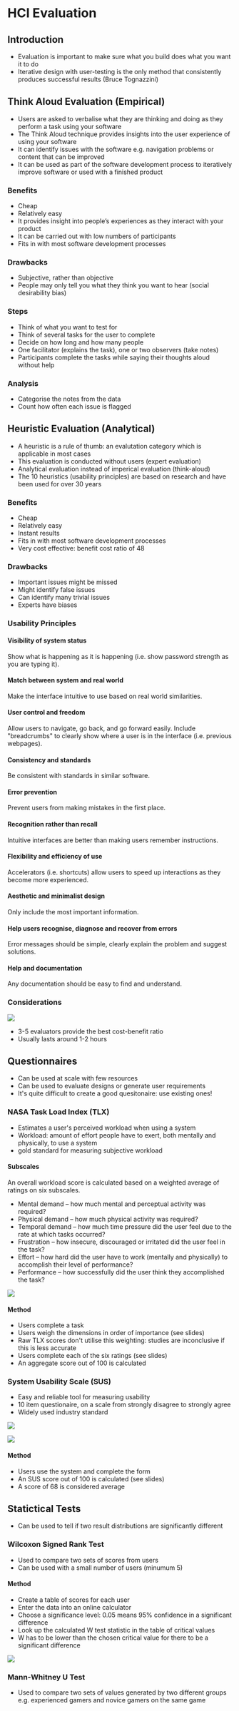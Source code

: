 # HCI Evaluation

## Introduction

* Evaluation is important to make sure what you build does what you want it to do 
* Iterative design with user-testing is the only method that consistently produces successful results (Bruce Tognazzini)

## Think Aloud Evaluation (Empirical)

* Users are asked to verbalise what they are thinking and doing as they perform a task using your software
* The Think Aloud technique provides insights into the user experience of using your software
* It can identify issues with the software e.g. navigation problems or content that can be improved
* It can be used as part of the software development process to iteratively improve software or used with a finished product

### Benefits

* Cheap
* Relatively easy
* It provides insight into people’s experiences as they interact with your product
* It can be carried out with low numbers of participants
* Fits in with most software development processes

### Drawbacks

* Subjective, rather than objective
* People may only tell you what they think you want to hear (social desirability bias)

### Steps

* Think of what you want to test for
* Think of several tasks for the user to complete
* Decide on how long and how many people
* One facilitator (explains the task), one or two observers (take notes)
* Participants complete the tasks while saying their thoughts aloud without help

### Analysis

* Categorise the notes from the data
* Count how often each issue is flagged

## Heuristic Evaluation (Analytical)

* A heuristic is a rule of thumb: an evalutation category which is applicable in most cases
* This evaluation is conducted without users (expert evaluation)
* Analytical evaluation instead of imperical evaluation (think-aloud)
* The 10 heuristics (usability principles) are based on research and have been used for over 30 years

### Benefits

* Cheap
* Relatively easy
* Instant results
* Fits in with most software development processes
* Very cost effective: benefit cost ratio of 48

### Drawbacks

* Important issues might be missed
* Might identify false issues
* Can identify many trivial issues
* Experts have biases

### Usability Principles

#### Visibility of system status

Show what is happening as it is happening (i.e. show password strength as you are typing it). 

#### Match between system and real world

Make the interface intuitive to use based on real world similarities.

#### User control and freedom

Allow users to navigate, go back, and go forward easily. Include "breadcrumbs" to clearly show where a user is in the interface (i.e. previous webpages).

#### Consistency and standards

Be consistent with standards in similar software. 

#### Error prevention

Prevent users from making mistakes in the first place. 

#### Recognition rather than recall

Intuitive interfaces are better than making users remember instructions. 

#### Flexibility and efficiency of use

Accelerators (i.e. shortcuts) allow users to speed up interactions as they become more experienced. 

#### Aesthetic and minimalist design

Only include the most important information. 

#### Help users recognise, diagnose and recover from errors

Error messages should be simple, clearly explain the problem and suggest solutions. 

#### Help and documentation

Any documentation should be easy to find and understand. 

### Considerations

![](resources/hci/evaluators.png)

* 3-5 evaluators provide the best cost-benefit ratio
* Usually lasts around 1-2 hours

## Questionnaires

* Can be used at scale with few resources
* Can be used to evaluate designs or generate user requirements
* It's quite difficult to create a good quesitonaire: use existing ones!

### NASA Task Load Index (TLX)

* Estimates a user's perceived workload when using a system
* Workload: amount of effort people have to exert, both mentally and physically, to use a system
* gold standard for measuring subjective workload

#### Subscales

An overall workload score is calculated based on a weighted average of ratings on six subscales.

* Mental demand – how much mental and perceptual activity was required?
* Physical demand – how much physical activity was required?
* Temporal demand – how much time pressure did the user feel due to the rate at which tasks occurred?
* Frustration – how insecure, discouraged or irritated did the user feel in the task?
* Effort – how hard did the user have to work (mentally and physically) to accomplish their level of performance?
* Performance – how successfully did the user think they accomplished the task?

![](resources/hci/tlx.png)

#### Method

* Users complete a task
* Users weigh the dimensions in order of importance (see slides)
* Raw TLX scores don't utilise this weighting: studies are inconclusive if this is less accurate
* Users complete each of the six ratings (see slides)
* An aggregate score out of 100 is calculated

### System Usability Scale (SUS)

* Easy and reliable tool for measuring usability
* 10 item questionaire, on a scale from strongly disagree to strongly agree
* Widely used industry standard

![](resources/hci/sus1.png)

![](resources/hci/sus2.png)

#### Method

* Users use the system and complete the form
* An SUS score out of 100 is calculated (see slides)
* A score of 68 is considered average

## Statictical Tests

* Can be used to tell if two result distributions are significantly different

### Wilcoxon Signed Rank Test

* Used to compare two sets of scores from users
* Can be used with a small number of users (minumum 5)

#### Method

* Create a table of scores for each user
* Enter the data into an online calculator
* Choose a significance level: 0.05 means 95% confidence in a significant difference
* Look up the calculated W test statistic in the table of critical values
* W has to be lower than the chosen critical value for there to be a significant difference

![](resources/hci/wsr.png)

### Mann-Whitney U Test

* Used to compare two sets of values generated by two different groups e.g. experienced gamers and novice gamers on the same game